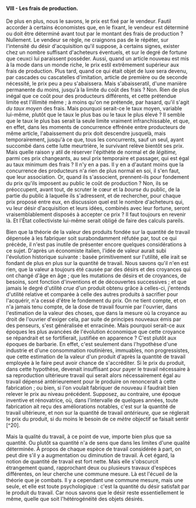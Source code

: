 #### VIII - Les frais de production.

De plus en plus, nous le savons, le prix est fixé par le vendeur. Fautil accorder à certains économistes que, en le fixant, le vendeur est déterminé ou doit être déterminé avant tout par le montant des frais de production ? Nullement. Le vendeur se règle, ne craignons pas de le répéter, sur l'intensité du désir d'acquisition qu'il suppose, à certains signes, exister chez un nombre suffisant d'acheteurs éventuels, et sur le degré de fortune que ceuxci lui paraissent posséder. Aussi, quand un article nouveau est mis à la mode dans un monde riche, le prix estil extrêmement supérieur aux frais de production. Plus tard, quand ce qui était objet de luxe sera devenu, par cascades ou cascatelles d'imitation, article de première ou de seconde nécessité, le prix peu a peu s'abaissera. Mais s'abaisseratil, d'une manière permanente du moins, jusqu'à la limite du coût des frais ? Non. Rien de plus inégal que ce coût pour des producteurs différents, et cette prétendue limite est l'illimité même ; à moins qu'on ne prétende, par hasard, qu'il s'agit _du taux moyen_ des frais. Mais pourquoi serait-ce le taux moyen, variable lui-même, plutôt que le taux le plus bas ou le taux le plus élevé ? Il semble que le taux le plus bas serait la seule limite vraiment infranchissable, et que, en effet, dans les moments de concurrence effrénée entre producteurs de même article, l'abaissement du prix doit descendre jusquelà, mais temporairement, jusqu'à ce que, tous les concurrents, sauf un seul, ayant succombé dans cette lutte meurtrière, le survivant relève bientôt ses prix. Mais quelle raison y atil de réserver l'épithète de normal et de _légitime,_ parmi ces prix changeants, au seul prix temporaire et passager, qui est égal au taux minimum des frais ? Il n'y en a pas. Il y en a d'autant moins que la concurrence des producteurs n'a rien de plus normal en soi, il s'en faut, que leur association. Or, quand ils s'associent, prennent-ils pour fondement du prix qu'ils imposent au public le coût de production ? Non, ils se préoccupent, avant tout, de scruter le cœur et la _bourse_ du public, de la partie du public à laquelle ils s'adressent, et de rechercher, pour chaque prix proposé entre eux, en discussion quel est le nombre d'acheteurs qui, vu leur désir d'acquisition et leurs idées, combinés avec leur fortune, seront vraisemblablement disposés à accepter ce prix ? Il faut toujours en revenir là. Et l'État collectiviste lui-même serait obligé de faire des calculs pareils.

Bien que la théorie de la valeur des produits fondée sur la quantité de travail dépensée à les fabriquer soit surabondamment réfutée par, tout ce qui précède, il n'est pas inutile de présenter encore quelques considérations à ce sujet. D'après un économiste italien, l'idée de valeur aurait subi l'évolution historique suivante : basée primitivement sur l'utilité, elle irait se fondant de plus en plus sur la quantité de travail. Nous savons qu'il n'en est rien, que la valeur a toujours été causée par des désirs et des croyances qui ont changé d'âge en âge ; que les mutations de désirs et de croyances, de besoins, sont fonction d'inventions et de découvertes successives ; et que jamais le degré d'utilité _crue_ d'un produit obtenu grâce à celles-ci, j'entends d'utilité relative et comparée à celle des autres produits à sacrifier pour l'acquérir, n'a cessé d'être le fondement du prix. On ne tient compte, et on n'a jamais tenu compte, de la dose de travail fournie par l'ouvrier, dans l'estimation de la valeur des choses, que dans la mesure où la croyance au droit de l'ouvrier d'exiger cela, par suite de principes nouveaux émis par des penseurs, s'est généralisée et enracinée. Mais pourquoi serait-ce aux époques les plus avancées de l'évolution économique que cette croyance se répandrait et se fortifierait, justifiée en apparence ? C'est plutôt aux époques de barbarie. En effet, c'est seulement dans l'hypothèse d'une industrie et d'une consommation routinières, immuables, non progressistes, que cette estimation de la valeur d'un produit d'après la quantité de travail employée à le faire peut avoir chance de s'accréditer. Si le prix du produit, dans cette hypothèse, devenait insuffisant pour payer le travail nécessaire à sa reproduction ultérieure travail qui serait alors nécessairement égal au travail dépensé antérieurement pour le produire on renoncerait à cette fabrication ; ou bien, si l'on voulait fabriquer de nouveau il faudrait bien relever le prix au niveau précédent. Supposez, au contraire, une époque inventive et rénovatrice, où, dans l'intervalle de quelques années, toute fabrication ait reçu des améliorations notables, c'est sur la quantité de travail ultérieure, et non sur la quantité de travail _antérieure, que_ se réglerait le prix du produit, si du moins le besoin de ce _mètre_ objectif se faisait sentir [^20].

Mais la qualité du travail, à ce point de vue, importe bien plus que sa quantité. Ou plutôt sa quantité n'a de sens que dans les limites d'une qualité déterminée. À propos de chaque espèce de travail considérée à part, on peut dire s'il y a augmentation ou diminution de travail. À cet égard, la notion de quantité de travail est fort nette. Mais elle s'obscurcit étrangement quand, rapprochant deux ou plusieurs travaux d'espèces différentes, on leur cherche une commune mesure. Là est l'écueil de la théorie que je combats. Il y a cependant une commune mesure, mais une seule, et elle est toute psychologique : c'est la quantité du désir satisfait par le produit du travail. Car nous savons que le désir reste essentiellement le même, quelle que soit l'hétérogénéité des objets désirés.
